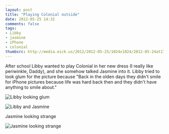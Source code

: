 ```yaml
---
layout: post
title: "Playing Colonial outside"
date: 2012-05-25 14:32
comments: false
tags: 
- Libby
- jasmine
- iPhone
- colonial
thumbsrc: http://media.eick.us/2012/2012-05-25/1024x1024/2012-05-24at17.29.40.jpg
---
```

After school Libby wanted to play Colonial in her new dress (I really like periwinkle, Daddy), and she somehow talked Jasmine into it.  Libby tried to look glum for the picture because "Back in the olden days they didn't smile for iPhone pictures because life was hard back then and they didn't have anything to smile about."




![Libby looking glum](http://media.eick.us/media/photographs/2012/2012-05-25/2012-05-24at17.36.27.jpg)




![Libby and Jasmine](http://media.eick.us/media/photographs/2012/2012-05-25/2012-05-24at17.29.40.jpg)



Jasmine looking strange



![Jasmine looking strange](http://media.eick.us/media/photographs/2012/2012-05-25/2012-05-24at17.28.37.jpg)

